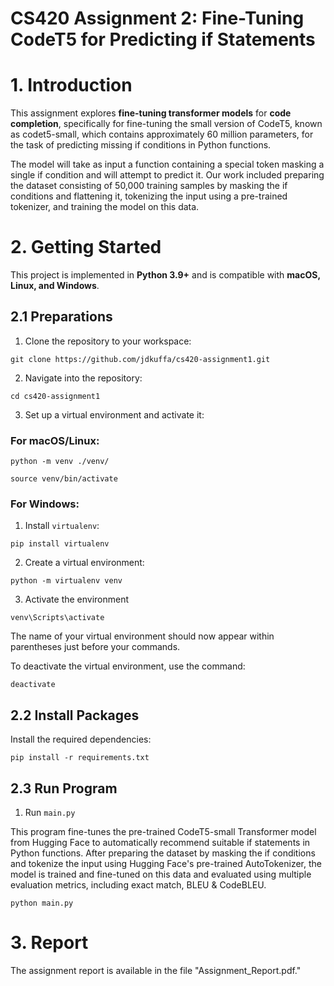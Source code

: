 # CS420 Assignment 2: Fine-Tuning CodeT5 for Predicting if Statements

# **1. Introduction** 

This assignment explores **fine-tuning transformer models** for **code completion**, specifically for fine-tuning the small version of CodeT5, known as codet5-small, which contains
approximately 60 million parameters, for the task of predicting missing if conditions in Python functions. 

The model will take as input a function containing a special token masking a single if condition and will attempt to predict it. Our work included preparing the dataset consisting of 50,000 training samples by masking the if conditions and flattening it, tokenizing the input using a pre-trained tokenizer, and training the model on this data.

# **2. Getting Started**  

This project is implemented in **Python 3.9+** and is compatible with **macOS, Linux, and Windows**.  

## **2.1 Preparations**  

1. Clone the repository to your workspace:  
```shell
git clone https://github.com/jdkuffa/cs420-assignment1.git
```

2. Navigate into the repository:

```
cd cs420-assignment1
```

3. Set up a virtual environment and activate it:

### For macOS/Linux:

```
python -m venv ./venv/
```
```
source venv/bin/activate
```

### For Windows:

1. Install ```virtualenv```:
```
pip install virtualenv
```

2. Create a virtual environment:
```
python -m virtualenv venv
```

3. Activate the environment
```
venv\Scripts\activate
```

The name of your virtual environment should now appear within parentheses just before your commands.

To deactivate the virtual environment, use the command:

```
deactivate
```

## **2.2 Install Packages**

Install the required dependencies:

```
pip install -r requirements.txt
```

## **2.3 Run Program**

1. Run ```main.py```

This program fine-tunes the pre-trained CodeT5-small Transformer model from Hugging Face to automatically recommend suitable if statements in Python functions. After preparing the dataset by masking the if conditions and tokenize the input using Hugging Face's pre-trained AutoTokenizer, the model is trained and fine-tuned on this data and evaluated using multiple evaluation metrics, including exact match, BLEU & CodeBLEU.

```
python main.py
```

# 3. Report

The assignment report is available in the file "Assignment_Report.pdf."
